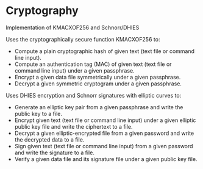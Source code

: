 # Cryptography
Implementation of KMACXOF256 and Schnorr/DHIES

Uses the cryptographically secure function KMACXOF256 to:
- Compute a plain cryptographic hash of given text (text file or command line input).
- Compute an authentication tag (MAC) of given text (text file or command line input) under a given passphrase.
- Encrypt a given data file symmetrically under a given passphrase.
- Decrypt a given symmetric cryptogram under a given passphrase.

Uses DHIES encryption and Schnorr signatures with elliptic curves to:
- Generate an elliptic key pair from a given passphrase and write the public key to a file.
- Encrypt given text (text file or command line input) under a given elliptic public key file and write the ciphertext to a file.
- Decrypt a given elliptic-encrypted file from a given password and write the decrypted data to a file.
- Sign given text (text file or command line input) from a given password and write the signature to a file.
- Verify a given data file and its signature file under a given public key file.
